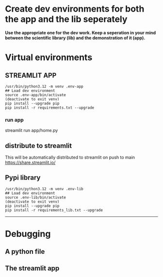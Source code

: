 # Create dev environments for both the app and the lib seperately

**Use the appropriate one for the dev work. Keep a seperation in your mind between the scientific library (lib) and the demonstration of it (app).**

# Virtual environments

## STREAMLIT APP
```
/usr/bin/python3.12 -m venv .env-app
## Load dev environment
source .env-app/bin/activate
(deactivate to exit venv)
pip install --upgrade pip
pip install -r requirements.txt --upgrade
```

### run app
streamlit run app/home.py

## distribute to streamlit
This will be automatically distributed to streamlit on push to main
https://share.streamlit.io/

## Pypi library
```
/usr/bin/python3.12 -m venv .env-lib
## Load dev environment
source .env-lib/bin/activate
(deactivate to exit venv)
pip install --upgrade pip
pip install -r requirements_lib.txt --upgrade
```

---

# Debugging

## A python file

## The streamlit app

